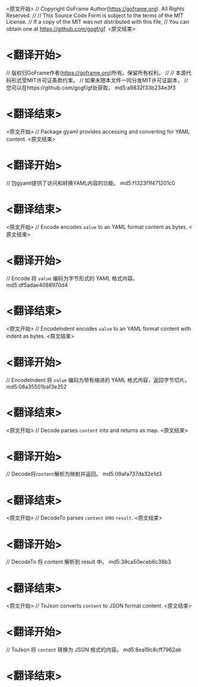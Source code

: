 
<原文开始>
// Copyright GoFrame Author(https://goframe.org). All Rights Reserved.
//
// This Source Code Form is subject to the terms of the MIT License.
// If a copy of the MIT was not distributed with this file,
// You can obtain one at https://github.com/gogf/gf.
<原文结束>

# <翻译开始>
// 版权归GoFrame作者(https://goframe.org)所有。保留所有权利。
//
// 本源代码形式受MIT许可证条款约束。
// 如果未随本文件一同分发MIT许可证副本，
// 您可以在https://github.com/gogf/gf处获取。 md5:a9832f33b234e3f3
# <翻译结束>


<原文开始>
// Package gyaml provides accessing and converting for YAML content.
<原文结束>

# <翻译开始>
// 包gyaml提供了访问和转换YAML内容的功能。 md5:f1323f1f471201c0
# <翻译结束>


<原文开始>
// Encode encodes `value` to an YAML format content as bytes.
<原文结束>

# <翻译开始>
// Encode 将 `value` 编码为字节形式的 YAML 格式内容。 md5:df5adae4088970d4
# <翻译结束>


<原文开始>
// EncodeIndent encodes `value` to an YAML format content with indent as bytes.
<原文结束>

# <翻译开始>
// EncodeIndent 将 `value` 编码为带有缩进的 YAML 格式内容，返回字节切片。 md5:08a35501baf3e352
# <翻译结束>


<原文开始>
// Decode parses `content` into and returns as map.
<原文结束>

# <翻译开始>
// Decode将`content`解析为映射并返回。 md5:09afa737da32e1d3
# <翻译结束>


<原文开始>
// DecodeTo parses `content` into `result`.
<原文结束>

# <翻译开始>
// DecodeTo 将 content 解析到 result 中。 md5:39ca50eceb6c38b3
# <翻译结束>


<原文开始>
// ToJson converts `content` to JSON format content.
<原文结束>

# <翻译开始>
// ToJson 将 `content` 转换为 JSON 格式的内容。 md5:8ea19c8cff7962ab
# <翻译结束>

